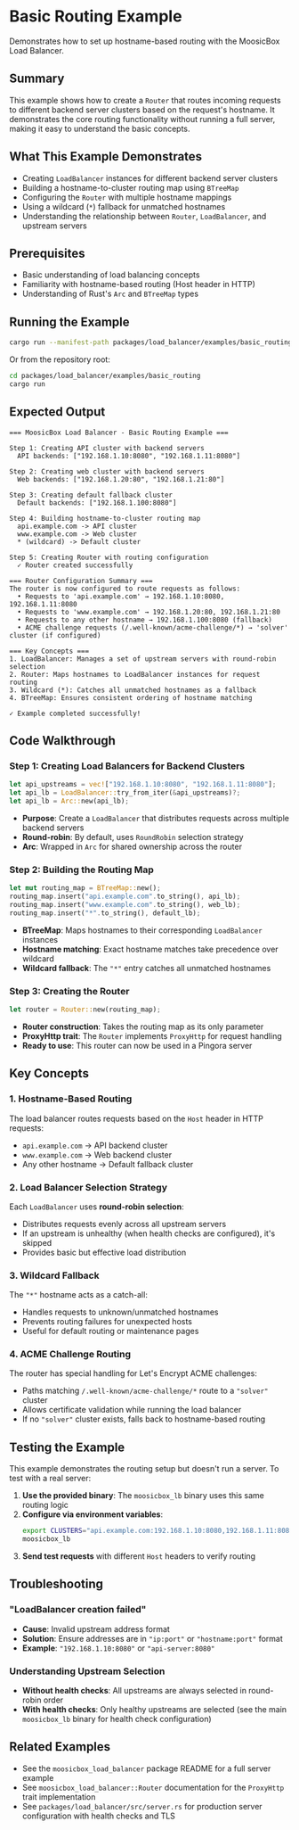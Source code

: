 # Basic Routing Example

Demonstrates how to set up hostname-based routing with the MoosicBox Load Balancer.

## Summary

This example shows how to create a `Router` that routes incoming requests to different backend server clusters based on the request's hostname. It demonstrates the core routing functionality without running a full server, making it easy to understand the basic concepts.

## What This Example Demonstrates

- Creating `LoadBalancer` instances for different backend server clusters
- Building a hostname-to-cluster routing map using `BTreeMap`
- Configuring the `Router` with multiple hostname mappings
- Using a wildcard (`*`) fallback for unmatched hostnames
- Understanding the relationship between `Router`, `LoadBalancer`, and upstream servers

## Prerequisites

- Basic understanding of load balancing concepts
- Familiarity with hostname-based routing (Host header in HTTP)
- Understanding of Rust's `Arc` and `BTreeMap` types

## Running the Example

```bash
cargo run --manifest-path packages/load_balancer/examples/basic_routing/Cargo.toml
```

Or from the repository root:

```bash
cd packages/load_balancer/examples/basic_routing
cargo run
```

## Expected Output

```
=== MoosicBox Load Balancer - Basic Routing Example ===

Step 1: Creating API cluster with backend servers
  API backends: ["192.168.1.10:8080", "192.168.1.11:8080"]

Step 2: Creating web cluster with backend servers
  Web backends: ["192.168.1.20:80", "192.168.1.21:80"]

Step 3: Creating default fallback cluster
  Default backends: ["192.168.1.100:8080"]

Step 4: Building hostname-to-cluster routing map
  api.example.com -> API cluster
  www.example.com -> Web cluster
  * (wildcard) -> Default cluster

Step 5: Creating Router with routing configuration
  ✓ Router created successfully

=== Router Configuration Summary ===
The router is now configured to route requests as follows:
  • Requests to 'api.example.com' → 192.168.1.10:8080, 192.168.1.11:8080
  • Requests to 'www.example.com' → 192.168.1.20:80, 192.168.1.21:80
  • Requests to any other hostname → 192.168.1.100:8080 (fallback)
  • ACME challenge requests (/.well-known/acme-challenge/*) → 'solver' cluster (if configured)

=== Key Concepts ===
1. LoadBalancer: Manages a set of upstream servers with round-robin selection
2. Router: Maps hostnames to LoadBalancer instances for request routing
3. Wildcard (*): Catches all unmatched hostnames as a fallback
4. BTreeMap: Ensures consistent ordering of hostname matching

✓ Example completed successfully!
```

## Code Walkthrough

### Step 1: Creating Load Balancers for Backend Clusters

```rust
let api_upstreams = vec!["192.168.1.10:8080", "192.168.1.11:8080"];
let api_lb = LoadBalancer::try_from_iter(&api_upstreams)?;
let api_lb = Arc::new(api_lb);
```

- **Purpose**: Create a `LoadBalancer` that distributes requests across multiple backend servers
- **Round-robin**: By default, uses `RoundRobin` selection strategy
- **Arc**: Wrapped in `Arc` for shared ownership across the router

### Step 2: Building the Routing Map

```rust
let mut routing_map = BTreeMap::new();
routing_map.insert("api.example.com".to_string(), api_lb);
routing_map.insert("www.example.com".to_string(), web_lb);
routing_map.insert("*".to_string(), default_lb);
```

- **BTreeMap**: Maps hostnames to their corresponding `LoadBalancer` instances
- **Hostname matching**: Exact hostname matches take precedence over wildcard
- **Wildcard fallback**: The `"*"` entry catches all unmatched hostnames

### Step 3: Creating the Router

```rust
let router = Router::new(routing_map);
```

- **Router construction**: Takes the routing map as its only parameter
- **ProxyHttp trait**: The `Router` implements `ProxyHttp` for request handling
- **Ready to use**: This router can now be used in a Pingora server

## Key Concepts

### 1. Hostname-Based Routing

The load balancer routes requests based on the `Host` header in HTTP requests:

- `api.example.com` → API backend cluster
- `www.example.com` → Web backend cluster
- Any other hostname → Default fallback cluster

### 2. Load Balancer Selection Strategy

Each `LoadBalancer` uses **round-robin selection**:

- Distributes requests evenly across all upstream servers
- If an upstream is unhealthy (when health checks are configured), it's skipped
- Provides basic but effective load distribution

### 3. Wildcard Fallback

The `"*"` hostname acts as a catch-all:

- Handles requests to unknown/unmatched hostnames
- Prevents routing failures for unexpected hosts
- Useful for default routing or maintenance pages

### 4. ACME Challenge Routing

The router has special handling for Let's Encrypt ACME challenges:

- Paths matching `/.well-known/acme-challenge/*` route to a `"solver"` cluster
- Allows certificate validation while running the load balancer
- If no `"solver"` cluster exists, falls back to hostname-based routing

## Testing the Example

This example demonstrates the routing setup but doesn't run a server. To test with a real server:

1. **Use the provided binary**: The `moosicbox_lb` binary uses this same routing logic
2. **Configure via environment variables**:
    ```bash
    export CLUSTERS="api.example.com:192.168.1.10:8080,192.168.1.11:8080;www.example.com:192.168.1.20:80;*:192.168.1.100:8080"
    moosicbox_lb
    ```
3. **Send test requests** with different `Host` headers to verify routing

## Troubleshooting

### "LoadBalancer creation failed"

- **Cause**: Invalid upstream address format
- **Solution**: Ensure addresses are in `"ip:port"` or `"hostname:port"` format
- **Example**: `"192.168.1.10:8080"` or `"api-server:8080"`

### Understanding Upstream Selection

- **Without health checks**: All upstreams are always selected in round-robin order
- **With health checks**: Only healthy upstreams are selected (see the main `moosicbox_lb` binary for health check configuration)

## Related Examples

- See the `moosicbox_load_balancer` package README for a full server example
- See `moosicbox_load_balancer::Router` documentation for the `ProxyHttp` trait implementation
- See `packages/load_balancer/src/server.rs` for production server configuration with health checks and TLS

